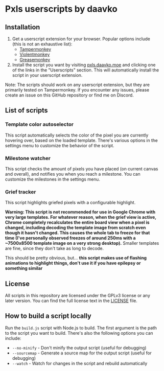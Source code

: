 # Pxls userscripts by daavko

## Installation

1. Get a userscript extension for your browser. Popular options include (this is not an exhaustive list):
    - [Tampermonkey](https://www.tampermonkey.net/)
    - [Violentmonkey](https://violentmonkey.github.io/)
    - [Greasemonkey](https://addons.mozilla.org/en-US/firefox/addon/greasemonkey/)
2. Install the script you want by visiting [pxls.daavko.moe](https://pxls.daavko.moe/) and clicking one of the links in
   the "Userscripts" section. This will automatically install the script in your userscript extension.

Note: The scripts should work on any userscript extension, but they are primarily tested on Tampermonkey. If you
encounter any issues, please create an issue on this GitHub repository or find me on Discord.

## List of scripts

### Template color autoselector

This script automatically selects the color of the pixel you are currently hovering over, based on the loaded template.
There's various options in the settings menu to customize the behavior of the script.

### Milestone watcher

This script checks the amount of pixels you have placed (on current canvas and overall), and notifies you when you reach
a milestone. You can customize the milestones in the settings menu.

### Grief tracker

This script highlights griefed pixels with a configurable highlight.

**Warning: This script is not recommended for use in Google Chrome with very large templates. For whatever reason, when
the grief view is active, Chrome completely recalculates the entire board view when a pixel is changed, including
decoding the template image from scratch even though it hasn't changed. This causes the whole tab to freeze for that
time (I've personally observed freezes of around 250ms with a ~7500x8500 template image on a very strong desktop).**
Smaller templates are fine, since they don't take as long to decode.

This should be pretty obvious, but... **this script makes use of flashing animations to highlight things, don't use it
if you have epilepsy or something similar**

## License

All scripts in this repository are licensed under the GPLv3 license or any later version. You can find the full license
text in the [LICENSE](LICENSE.md) file.

## How to build a script locally

Run the `build.js` script with Node.js to build. The first argument is the path to the script you want to build. There's
also the following options you can include:

- `--no-minify` - Don't minify the output script (useful for debugging)
- `--sourcemap` - Generate a source map for the output script (useful for debugging)
- `--watch` - Watch for changes in the script and rebuild automatically
